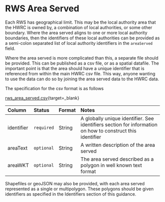 # RWS Area Served

Each RWS has geographical limit. This may be the local authority area that the HWRC is owned by, a combination of local authorities, or some other boundary. Where the area served aligns to one or more local authority boundaries, then the identifiers of these local authorities can be provided as a semi-colon separated list of local authority identifiers in the `areaServed` field.

Where the area served is more complicated than this, a separate file should be provided. This can be published as a csv file, or as a spatial datafile. The important point is that the area should have a unique identifier that is referenced from within the main HWRC csv file. This way, anyone wanting to use the data can do so by joining the area served data to the HWRC data.

The specification for the csv format is as follows

[rws_area_served.csv](https://github.com/OpenDataManchester/Open3R/blob/V2/docs/8_Supporting_Files/8_1_2_RWS_Area_Served_Template.csv){target=_blank}

|Column|Status|Format|Notes|
|:-|:-|:-|:-|
|identifier|`required`|String|A globally unique identifier. See identifiers section for information on how to construct this identifier|
|areaText|`optional`|String|A written description of the area served|
|areaWKT|`optional`|String|The area served described as a polygon in well known text format|

Shapefiles or geoJSON may also be provided, with each area served represented as a single or multipolygon. These polygons should be given identifiers as specified in the Identifiers section of this guidance.

